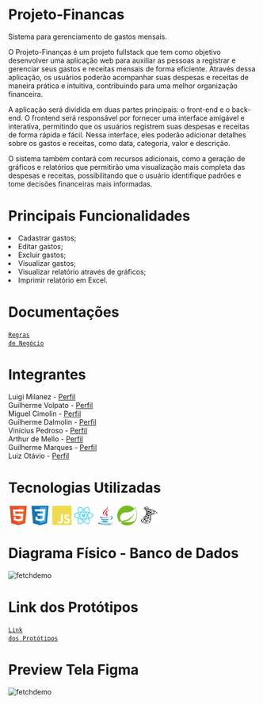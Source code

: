 # Projeto-Financas
Sistema para gerenciamento de gastos mensais.

O Projeto-Finanças é um projeto fullstack que tem como objetivo desenvolver uma aplicação web para auxiliar as pessoas a registrar e gerenciar seus gastos e receitas mensais de forma eficiente. Através dessa aplicação, os usuários poderão acompanhar suas despesas e receitas de maneira prática e intuitiva, contribuindo para uma melhor organização financeira.

A aplicação será dividida em duas partes principais: o front-end e o back-end. O frontend será responsável por fornecer uma interface amigável e interativa, permitindo que os usuários registrem suas despesas e receitas de forma rápida e fácil. Nessa interface, eles poderão adicionar detalhes sobre os gastos e receitas, como data, categoria, valor e descrição.

O sistema também contará com recursos adicionais, como a geração de gráficos e relatórios que permitirão uma visualização mais completa das despesas e receitas, possibilitando que o usuário identifique padrões e tome decisões financeiras mais informadas.

# Principais Funcionalidades
<li>Cadastrar gastos;</li>
<li>Editar gastos;</li>
<li>Excluir gastos;</li>
<li>Visualizar gastos;</li>
<li>Visualizar relatório através de gráficos;</li>
<li>Imprimir relatório em Excel.</li>

# Documentações
<code>[Regras de Negócio](https://github.com/luigimilanez/Projeto-Financas/blob/testes/Docs/regrasNegocio.txt)</code>

# Integrantes
Luigi Milanez - [Perfil](https://github.com/luigimilanez)<br>
Guilherme Volpato - [Perfil](https://github.com/GuilhermeVolpato)<br>
Miguel Cimolin - [Perfil](https://github.com/miguelcimolin)<br>
Guilherme Dalmolin - [Perfil](https://github.com/GuiDalmolin)<br>
Vinícius Pedroso - [Perfil](https://github.com/viniciusmilanez)<br>
Arthur de Mello - [Perfil](https://github.com/ArthurDMello)<br>
Guilherme Marques - [Perfil](https://github.com/GuilhermeMSilveira)<br>
Luiz Otávio - [Perfil](https://github.com/luizotavio-vieira)

# Tecnologias Utilizadas
<div>
    <img align="center" alt="HTML" height="40" width="40" src="https://raw.githubusercontent.com/devicons/devicon/master/icons/html5/html5-original.svg">
    <img align="center" alt="CSS" height="40" width="40" src="https://raw.githubusercontent.com/devicons/devicon/master/icons/css3/css3-original.svg">
    <img align="center" alt="JS" height="40" width="40" src="https://raw.githubusercontent.com/devicons/devicon/master/icons/javascript/javascript-plain.svg">
    <img align="center" alt="REACT" height="40" width="40" src="https://raw.githubusercontent.com/devicons/devicon/master/icons/react/react-original.svg">
    <img align="center" alt="JAVA" height="40" width="40" src="https://raw.githubusercontent.com/devicons/devicon/master/icons/java/java-original.svg">
    <img align="center" alt="SPRINGBOOT" height="40" width="40" src="https://raw.githubusercontent.com/devicons/devicon/master/icons/spring/spring-original.svg">
    <img align="center" alt="SQL_SERVER" height="40" width="40" src="https://raw.githubusercontent.com/devicons/devicon/master/icons/microsoftsqlserver/microsoftsqlserver-plain.svg">
</div>

# Diagrama Físico - Banco de Dados
![fetchdemo](https://github.com/luigimilanez/Projeto-Financas/assets/89088603/4171b05d-7a3b-4a30-8560-097c302b8952)

# Link dos Protótipos
<code>[Link dos Protótipos](https://www.figma.com/file/MVENHPKiW3hbVP2YcrOlwu/Projeto-BackEnd---Finan%C3%A7as?type=design&node-id=0-1&mode=design&t=w0YHmROMTSNQO5Uf-0)</code>

# Preview Tela Figma
![fetchdemo](https://github.com/luigimilanez/Projeto-Financas/assets/89088603/1fa4faf4-b5f7-4500-96b3-e33e2b3b3ded)
